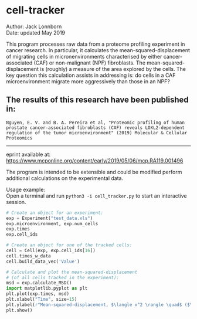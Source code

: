 # cell-tracker

Author: Jack Lonnborn  
Date: updated May 2019

This program processes raw data from a proteome profiling experiment in cancer research. In particular, it calculates the mean-squared-displacement of migrating cells in micronenvironments characterised by either cancer-associated (CAF) or non-malignant (NPF) fibroblasts. The mean-squared-displacement is (roughly) a measure of the area explored by the cells. The key question this calculation assists in addressing is: do cells in a CAF microenvironment migrate more aggressively than those in an NPF?

The results of this research have been published in:  
---
	Nguyen, E. V. and B. A. Pereira et al, "Proteomic profiling of human prostate cancer-associated fibroblasts (CAF) reveals LOXL2-dependent regulation of the tumor microenvironment" (2019) Molecular & Cellular Proteomics  
---  
eprint available at: https://www.mcponline.org/content/early/2019/05/06/mcp.RA119.001496

The program is intended to be extensible and could be modified perform additional calculations on the experimental data.

Usage example:  
Open a terminal and run `python3 -i cell_tracker.py` to start an interactive session.  
```Python
# Create an object for an experiment:
exp = Experiment("test_data.xls")
exp.microenvironment, exp.num_cells
exp.times
exp.cell_ids

# Create an object for one of the tracked cells:
cell = Cell(exp, exp.cell_ids[16])
cell.times_w_data
cell.build_data_vec('Value')

# Calculate and plot the mean-squared-displacement
# (of all cells tracked in the experiment):
msd = exp.calculate_MSD()
import matplotlib.pyplot as plt
plt.plot(exp.times, msd)
plt.xlabel("Time", size=15)
plt.ylabel(r"Mean-squared-displacement, $\langle x^2 \rangle \quad$ ($\mu m^2$)", size=15)
plt.show()
```